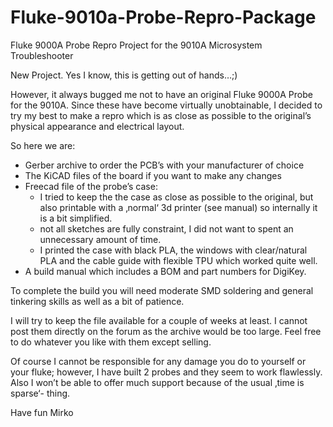   # Fluke-9010a-Probe-Repro-Package
 Fluke 9000A Probe Repro Project for the 9010A Microsystem Troubleshooter

New Project. Yes I know, this is getting out of hands…;)

However, it always bugged me not to have an original Fluke 9000A Probe for the 9010A. Since these have become virtually unobtainable, I decided to try my best to make a repro which is as close as possible to the original’s physical appearance and electrical layout.

So here we are:

- Gerber archive to order the PCB’s with your manufacturer of choice
- The KiCAD files of the board if you want to make any changes
- Freecad file of the probe’s case:
    - I tried to keep the the case as close as possible to the original, but also printable with a ‚normal‘ 3d printer (see manual) so internally it is a bit simplified.
    - not all sketches are fully constraint, I did not want to spent an unnecessary amount of time.
    - I printed the case with black PLA, the windows with clear/natural PLA and the cable guide with flexible TPU which worked quite well. 
- A build manual which includes a BOM and part numbers for DigiKey.

To complete the build you will need moderate SMD soldering and general tinkering skills as well as a bit of patience.

I will try to keep the file available for a couple of weeks at least. I cannot post them directly on the forum as the archive would be too large. Feel free to do whatever you like with them except selling.

Of course I cannot be responsible  for any damage you do to yourself or your fluke; however, I have built 2 probes and they seem to work flawlessly. Also I won’t be able to offer much support because of the usual ‚time is sparse‘- thing.

Have fun 
Mirko

